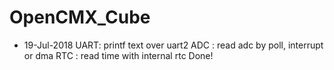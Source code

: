 # OpenCMX_Cube
- 19-Jul-2018
UART: printf text over uart2
ADC : read adc by poll, interrupt or dma
RTC : read time with internal rtc
Done!